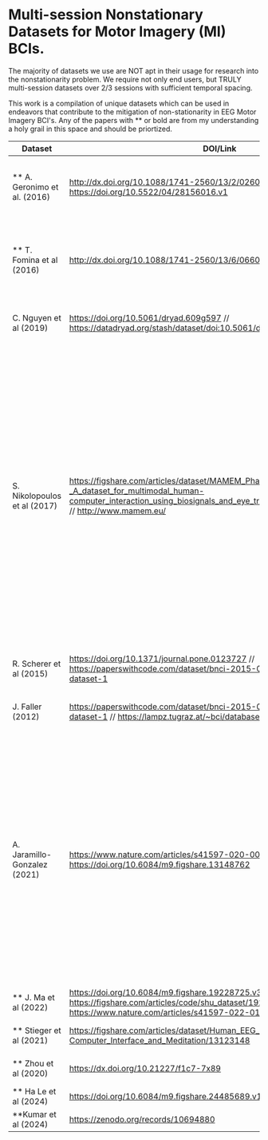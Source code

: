 # Multi-session Nonstationary Datasets for Motor Imagery (MI) BCIs. 
The majority of datasets we use are NOT apt in their usage for research into the nonstationarity problem. We require not only end users, but TRULY multi-session datasets over 2/3 sessions with sufficient temporal spacing. 

This work is a compilation of unique datasets which can be used in endeavors that contribute to the mitigation of non-stationarity in EEG Motor Imagery BCI's. 
Any of the papers with ** or bold are from my understanding a holy grail in this space and should be priortized. 


| Dataset | DOI/Link | Significance |
|----------|----------|----------|
| ** A. Geronimo et al. (2016)  | http://dx.doi.org/10.1088/1741-2560/13/2/026002 and https://doi.org/10.5522/04/28156016.v1 | ALS patients over 2 months of Motor Imagery data collection. Varying ALSFRS scores, and performance. ** |
| ** T. Fomina et al (2016) | http://dx.doi.org/10.1088/1741-2560/13/6/066021 | 2 ALS patients over 1-2 Years of data collection. Shows a deep longitudinal analysis and BCI experimentation with progression of disease ** |
| C. Nguyen et al (2019) | https://doi.org/10.5061/dryad.609g597 // https://datadryad.org/stash/dataset/doi:10.5061/dryad.609g597 | Adaptive feedback/classifier paradigm with 8 participants  |
| S. Nikolopoulos et al (2017) | https://figshare.com/articles/dataset/MAMEM_Phase_I_Dataset_-_A_dataset_for_multimodal_human-computer_interaction_using_biosignals_and_eye_tracking_information/5231053 // http://www.mamem.eu/ | The dataset includes EEG, eye-tracking, and physiological (GSR and Heart rate) signals along with demographic, clinical and behavioral data collected from 36 individuals (18 able-bodied and 18 motor-impaired). Data were collected during the interaction with specifically designed interface for web browsing and multimedia content manipulation and during imaginary movement tasks. Alongside these data we also include evaluation reports both from the subjects and the experimenters as far as the experimental procedure and collected dataset are concerned.  |
| R. Scherer et al (2015) | https://doi.org/10.1371/journal.pone.0123727 // https://paperswithcode.com/dataset/bnci-2015-004-motor-imagery-dataset-1 | 9 SCI and Stroke patients over 2 days with Right hand and Foot Motor Imagery. |
| J. Faller (2012) | https://paperswithcode.com/dataset/bnci-2015-001-motor-imagery-dataset-1 // https://lampz.tugraz.at/~bci/database/001-2015/description.pdf|  Autocalibration and recurrent adaptation: Towards a plug and play online ERD- BCI. |
| A. Jaramillo-Gonzalez (2021) | https://www.nature.com/articles/s41597-020-00789-4 // https://doi.org/10.6084/m9.figshare.13148762 | The dataset presented here contains recordings of electroencephalogram (EEG) and electrooculogram (EOG) from four advanced locked-in state (LIS) patients suffering from ALS (amyotrophic lateral sclerosis). These patients could no longer use commercial eye-trackers, but they could still move their eyes and used the remnant oculomotor activity to select letters to form words and sentences using a novel auditory communication system. |
| ** J. Ma et al (2022) |  https://doi.org/10.6084/m9.figshare.19228725.v3 // https://figshare.com/articles/code/shu_dataset/19228725 // https://www.nature.com/articles/s41597-022-01647-1 | Multisession (5) Dataset of Motor Imagery ** |
| ** Stieger et al (2021) | https://figshare.com/articles/dataset/Human_EEG_Dataset_for_Brain-Computer_Interface_and_Meditation/13123148 | Multisession (6-10) Dataset of Motor Imagey ** |
| ** Zhou et al (2020) | https://dx.doi.org/10.21227/f1c7-7x89 | Multisession (7 days with 20 participants) ** | 
| ** Ha Le et al (2024) | https://doi.org/10.6084/m9.figshare.24485689.v1 | 6 ALS Patients with MI over 10 sessions ** | 
| **Kumar et al (2024) | https://zenodo.org/records/10694880 | 18 subjects over 6 days ** |
